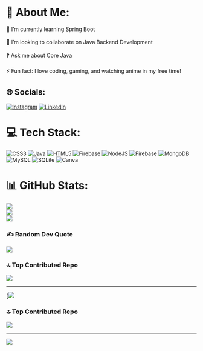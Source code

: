 # 💫 About Me:
🌱 I’m currently learning Spring Boot<br><br>🤝 I’m looking to collaborate on Java Backend Development<br><br>❓ Ask me about Core Java<br><br>⚡ Fun fact: I love coding, gaming, and watching anime in my free time!


## 🌐 Socials:
[![Instagram](https://img.shields.io/badge/Instagram-%23E4405F.svg?logo=Instagram&logoColor=white)](https://instagram.com/_ok.arun) [![LinkedIn](https://img.shields.io/badge/LinkedIn-%230077B5.svg?logo=linkedin&logoColor=white)](https://linkedin.com/in/arun-kumar-mahto-9879b82b0) 

# 💻 Tech Stack:
![CSS3](https://img.shields.io/badge/css3-%231572B6.svg?style=for-the-badge&logo=css3&logoColor=white) ![Java](https://img.shields.io/badge/java-%23ED8B00.svg?style=for-the-badge&logo=openjdk&logoColor=white) ![HTML5](https://img.shields.io/badge/html5-%23E34F26.svg?style=for-the-badge&logo=html5&logoColor=white) ![Firebase](https://img.shields.io/badge/firebase-%23039BE5.svg?style=for-the-badge&logo=firebase) ![NodeJS](https://img.shields.io/badge/node.js-6DA55F?style=for-the-badge&logo=node.js&logoColor=white) ![Firebase](https://img.shields.io/badge/firebase-a08021?style=for-the-badge&logo=firebase&logoColor=ffcd34) ![MongoDB](https://img.shields.io/badge/MongoDB-%234ea94b.svg?style=for-the-badge&logo=mongodb&logoColor=white) ![MySQL](https://img.shields.io/badge/mysql-4479A1.svg?style=for-the-badge&logo=mysql&logoColor=white) ![SQLite](https://img.shields.io/badge/sqlite-%2307405e.svg?style=for-the-badge&logo=sqlite&logoColor=white) ![Canva](https://img.shields.io/badge/Canva-%2300C4CC.svg?style=for-the-badge&logo=Canva&logoColor=white)
# 📊 GitHub Stats:
![](https://github-readme-stats.vercel.app/api?username=ok-Arun&theme=dark&hide_border=false&include_all_commits=false&count_private=false)<br/>
![](https://nirzak-streak-stats.vercel.app/?user=ok-Arun&theme=dark&hide_border=false)<br/>
![](https://github-readme-stats.vercel.app/api/top-langs/?username=ok-Arun&theme=dark&hide_border=false&include_all_commits=false&count_private=false&layout=compact)

### ✍️ Random Dev Quote
![](https://quotes-github-readme.vercel.app/api?type=horizontal&theme=radical)

### 🔝 Top Contributed Repo
![](https://github.com/ok-Arun/ERP_AndroidStudio_project)

---
[![](https://github.com/ok-Arun/OnlineBankingSystem_Java_Project)


### 🔝 Top Contributed Repo
![](https://github-contributor-stats.vercel.app/api?username=ok-Arun&limit=5&theme=dark&combine_all_yearly_contributions=true)

---
[![](https://visitcount.itsvg.in/api?id=ok-Arun&icon=0&color=0)](https://visitcount.itsvg.in)

<!-- Proudly created with GPRM ( https://gprm.itsvg.in ) -->
